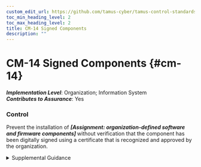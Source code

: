 ```yaml
---
custom_edit_url: https://github.com/tamus-cyber/tamus-control-standards/tree/main/content/tamus.edu/TAMUS_profile.xml
toc_min_heading_level: 2
toc_max_heading_level: 2
title: CM-14 Signed Components
description: ""
---
```


# CM-14 Signed Components {#cm-14}

_**Implementation Level**_: Organization; Information System\
_**Contributes to Assurance**_: Yes

### Control

Prevent the installation of <strong title="cm-14_prm_1"> <em>[Assignment: organization-defined software and firmware components]</em> </strong> without verification that the component has been digitally signed using a certificate that is recognized and approved by the organization.

<details>
  <summary>Supplemental Guidance</summary>

Software and firmware components prevented from installation unless signed with recognized and approved certificates include software and firmware version updates, patches, service packs, device drivers, and basic input/output system updates. Organizations can identify applicable software and firmware components by type, by specific items, or a combination of both. Digital signatures and organizational verification of such signatures is a method of code authentication.

</details>

